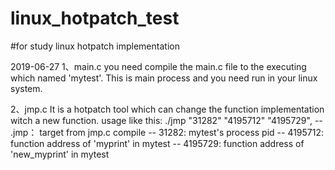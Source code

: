 # linux_hotpatch_test
#for study linux hotpatch implementation

2019-06-27
1、main.c
   you need compile the main.c file to the executing which named 'mytest'. This is main process and you need run in your linux system.
   
2、jmp.c 
   It is a hotpatch tool which can change the function implementation witch a new function.
   usage like this: ./jmp "31282" "4195712" "4195729",
   -- .jmp： target from jmp.c compile
   -- 31282: mytest's process pid
   -- 4195712: function address of 'myprint' in mytest
   -- 4195729: function address of 'new_myprint' in mytest
